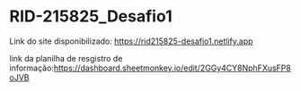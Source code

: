 # RID-215825_Desafio1

Link do site disponibilizado: https://rid215825-desafio1.netlify.app

link da planilha de resgistro de informação:https://dashboard.sheetmonkey.io/edit/2GGy4CY8NphFXusFP8oJVB
